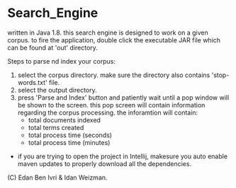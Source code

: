 # Search_Engine
written in Java 1.8.
this search engine is designed to work on a given corpus. 
to fire the application, double click the executable JAR file which can be found at 'out' directory.

Steps to parse nd index your corpus:
1. select the corpus directory. make sure the directory also contains 'stop-words.txt' file.
2. select the output directory.
3. press 'Parse and Index' button and patiently wait until a pop window will be shown to the screen. this pop screen will contain            information regarding the corpus processing. the inforamtion will contain:
   - total documents indexed
   - total terms created
   - total process time (seconds)
   - total process time (minutes)

* if you are trying to open the project in Intellij, makesure you auto enable maven updates to properly download all the dependencies.

(C) Edan Ben Ivri & Idan Weizman.
